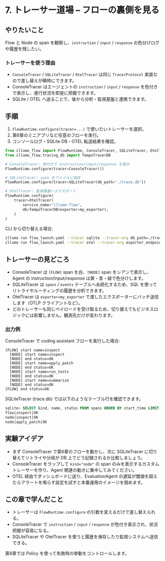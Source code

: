 # 7. トレーサー道場 – フローの裏側を見る

## やりたいこと
Flow と Node の span を観察し、`instruction` / `input` / `response` の色分けログや履歴を残したい。

### トレーサーを使う理由
- `ConsoleTracer` / `SQLiteTracer` / `OtelTracer` は同じ `TracerProtocol` 実装なので差し替えが瞬時にできます。
- ConsoleTracer はエージェントの `instruction` / `input` / `response` を色付きで表示し、進行状況を即座に把握できます。
- SQLite / OTEL へ送ることで、後から分析・監視基盤と連携できます。

## 手順
1. `FlowRuntime.configure(tracer=...)` で使いたいトレーサーを選択。
2. 第6章のミニアプリなど任意のフローを実行。
3. コンソールログ・SQLite DB・OTEL 転送結果を確認。

```python
from illumo_flow import FlowRuntime, ConsoleTracer, SQLiteTracer, OtelTracer
from illumo_flow.tracing_db import TempoTracerDB

# ConsoleTracer: 色付きで instruction/input/response を表示
FlowRuntime.configure(tracer=ConsoleTracer())

# SQLiteTracer: span をファイルに保存
FlowRuntime.configure(tracer=SQLiteTracer(db_path="./trace.db"))

# OtelTracer: 監視基盤へエクスポート
FlowRuntime.configure(
    tracer=OtelTracer(
        service_name="illumo-flow",
        db=TempoTracerDB(exporter=my_exporter),
    )
)
```

CLI から切り替える場合:

```bash
illumo run flow_launch.yaml --tracer sqlite --tracer-arg db_path=./trace.db
illumo run flow_launch.yaml --tracer otel --tracer-arg exporter_endpoint=http://localhost:4317
```

## トレーサーの見どころ
- ConsoleTracer は `[FLOW]` span を白、`[NODE]` span をシアンで表示し、Agent の instruction/input/response は黄・青・緑で色分けします。
- SQLiteTracer は `spans` / `events` テーブルへ永続化するため、SQL を使ってリトライやルーティングの履歴を分析できます。
- OtelTracer は `exporter=my_exporter` で渡したエクスポーターにバッチ送信します（OTLP クライアントなど）。
- どのトレーサーも同じペイロードを受け取るため、切り替えてもビジネスロジックには影響しません。観測先だけが変わります。

### 出力例
ConsoleTracer で coding assistant フローを実行した場合:

```
[FLOW] start name=inspect
  [NODE] start name=inspect
  [NODE] end status=OK
  [NODE] start name=apply_patch
  [NODE] end status=OK
  [NODE] start name=run_tests
  [NODE] end status=OK
  [NODE] start name=summarize
  [NODE] end status=OK
[FLOW] end status=OK
```

SQLiteTracer (trace.db) では以下のようなテーブル行を確認できます。

```sql
sqlite> SELECT kind, name, status FROM spans ORDER BY start_time LIMIT 3;
flow|inspect|OK
node|inspect|OK
node|apply_patch|OK
```

## 実験アイデア
- まず ConsoleTracer で第6章のフローを動かし、次に SQLiteTracer に切り替えてリトライや分岐が DB 上でどう記録されるか比較しましょう。
- ConsoleTracer をラップして `kind="node"` の span のみを表示するカスタムトレーサーを作り、Agent 関連の動きに集中してみてください。
- OTEL 経由でダッシュボードに送り、EvaluationAgent の遅延が閾値を超えたらアラートを鳴らす設定を試すと本番運用のイメージを掴めます。

## この章で学んだこと
- トレーサーは `FlowRuntime.configure` の引数を変えるだけで差し替えられる。
- ConsoleTracer で `instruction` / `input` / `response` が色付き表示され、状況把握が容易になる。
- SQLiteTracer や OtelTracer を使うと履歴を保存したり監視システムへ送信できる。

第8章では Policy を使って失敗時の挙動をコントロールします。
